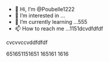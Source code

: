 - 👋 Hi, I’m @Poubelle1222
- 👀 I’m interested in ...
- 🌱 I’m currently learning ...555
- 📫 How to reach me ...1151dcvdfdfdf
<!---erererer666dfdf
Poubelle1222/Poubelle1222 is a ✨ special ✨ reposdddfdffddffgfgfgg
--->    cvcvvccvddfdfdf
651651151651
165161
1616
